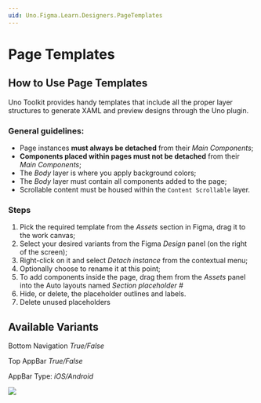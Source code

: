```yaml
---
uid: Uno.Figma.Learn.Designers.PageTemplates
---
```


# Page Templates

## How to Use Page Templates

Uno Toolkit provides handy templates that include all the proper layer structures to generate XAML and preview designs through the Uno plugin.

### General guidelines:

- Page instances **must always be detached** from their *Main Components*;
- **Components placed within pages must not be detached** from their *Main Components*;
- The *Body* layer is where you apply background colors;
- The *Body* layer must contain all components added to the page;
- Scrollable content must be housed within the `Content Scrollable` layer.

### Steps

1. Pick the required template from the *Assets* section in Figma, drag it to the work canvas;
2. Select your desired variants from the Figma *Design* panel (on the right of the screen);
3. Right-click on it and select *Detach instance* from the contextual menu;
4. Optionally choose to rename it at this point;
5. To add components inside the page, drag them from the *Assets* panel into the Auto layouts named *Section placeholder #*
6. Hide, or delete, the placeholder outlines and labels.
7. Delete unused placeholders

## Available Variants

Bottom Navigation *True/False*

Top AppBar *True/False*

AppBar Type: *iOS/Android*

![](assets/page-template.png)







